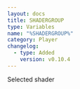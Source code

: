 ```yaml
---
layout: docs
title: SHADERGROUP
type: Variables
name: "%SHADERGROUP%"
category: Player
changelog:
  - type: Added
    version: v0.10.4
---
```

Selected shader
